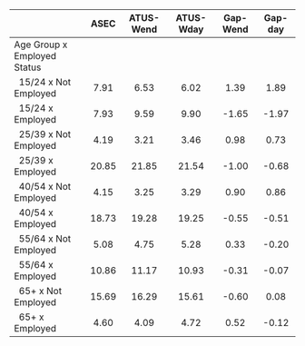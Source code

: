 
|                      |         ASEC |    ATUS-Wend |    ATUS-Wday |     Gap-Wend |      Gap-day |
| -------------------- | :----------: | :----------: | :----------: | :----------: | :----------: |
| Age Group x Employed Status |              |              |              |              |              |
| &nbsp;&nbsp;15/24 x Not Employed |         7.91 |         6.53 |         6.02 |         1.39 |         1.89 |
| &nbsp;&nbsp;15/24 x Employed |         7.93 |         9.59 |         9.90 |        -1.65 |        -1.97 |
| &nbsp;&nbsp;25/39 x Not Employed |         4.19 |         3.21 |         3.46 |         0.98 |         0.73 |
| &nbsp;&nbsp;25/39 x Employed |        20.85 |        21.85 |        21.54 |        -1.00 |        -0.68 |
| &nbsp;&nbsp;40/54 x Not Employed |         4.15 |         3.25 |         3.29 |         0.90 |         0.86 |
| &nbsp;&nbsp;40/54 x Employed |        18.73 |        19.28 |        19.25 |        -0.55 |        -0.51 |
| &nbsp;&nbsp;55/64 x Not Employed |         5.08 |         4.75 |         5.28 |         0.33 |        -0.20 |
| &nbsp;&nbsp;55/64 x Employed |        10.86 |        11.17 |        10.93 |        -0.31 |        -0.07 |
| &nbsp;&nbsp;65+ x Not Employed |        15.69 |        16.29 |        15.61 |        -0.60 |         0.08 |
| &nbsp;&nbsp;65+ x Employed |         4.60 |         4.09 |         4.72 |         0.52 |        -0.12 |

